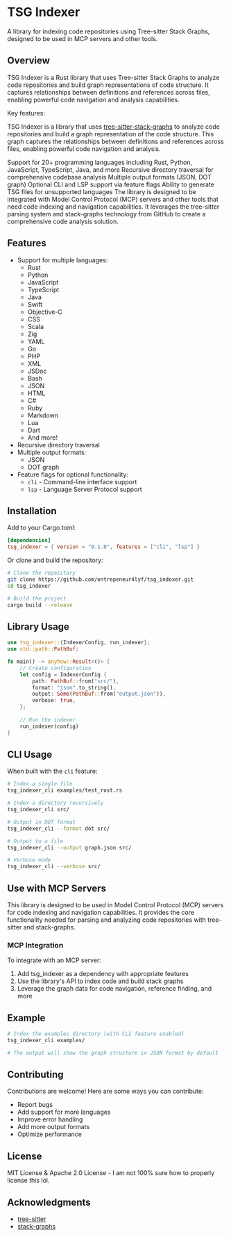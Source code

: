 # TSG Indexer

A library for indexing code repositories using Tree-sitter Stack Graphs, designed to be used in MCP servers and other tools.

## Overview

TSG Indexer is a Rust library that uses Tree-sitter Stack Graphs to analyze code repositories and build graph representations of code structure. It captures relationships between definitions and references across files, enabling powerful code navigation and analysis capabilities.

Key features:

TSG Indexer is a library that uses [tree-sitter-stack-graphs](https://github.com/github/stack-graphs) to analyze code repositories and build a graph representation of the code structure. This graph captures the relationships between definitions and references across files, enabling powerful code navigation and analysis.

Support for 20+ programming languages including Rust, Python, JavaScript, TypeScript, Java, and more
Recursive directory traversal for comprehensive codebase analysis
Multiple output formats (JSON, DOT graph)
Optional CLI and LSP support via feature flags
Ability to generate TSG files for unsupported languages
The library is designed to be integrated with Model Control Protocol (MCP) servers and other tools that need code indexing and navigation capabilities. It leverages the tree-sitter parsing system and stack-graphs technology from GitHub to create a comprehensive code analysis solution.

## Features

- Support for multiple languages:
  - Rust
  - Python
  - JavaScript
  - TypeScript
  - Java
  - Swift
  - Objective-C
  - CSS
  - Scala
  - Zig
  - YAML
  - Go
  - PHP
  - XML
  - JSDoc
  - Bash
  - JSON
  - HTML
  - C#
  - Ruby
  - Markdown
  - Lua
  - Dart
  - And more!
- Recursive directory traversal
- Multiple output formats:
  - JSON
  - DOT graph
- Feature flags for optional functionality:
  - `cli` - Command-line interface support
  - `lsp` - Language Server Protocol support

## Installation

Add to your Cargo.toml:

```toml
[dependencies]
tsg_indexer = { version = "0.1.0", features = ["cli", "lsp"] }
```

Or clone and build the repository:

```bash
# Clone the repository
git clone https://github.com/entrepeneur4lyf/tsg_indexer.git
cd tsg_indexer

# Build the project
cargo build --release
```

## Library Usage

```rust
use tsg_indexer::{IndexerConfig, run_indexer};
use std::path::PathBuf;

fn main() -> anyhow::Result<()> {
    // Create configuration
    let config = IndexerConfig {
        path: PathBuf::from("src/"),
        format: "json".to_string(),
        output: Some(PathBuf::from("output.json")),
        verbose: true,
    };
    
    // Run the indexer
    run_indexer(config)
}
```

## CLI Usage

When built with the `cli` feature:

```bash
# Index a single file
tsg_indexer_cli examples/test_rust.rs

# Index a directory recursively
tsg_indexer_cli src/

# Output in DOT format
tsg_indexer_cli --format dot src/

# Output to a file
tsg_indexer_cli --output graph.json src/

# Verbose mode
tsg_indexer_cli --verbose src/
```

## Use with MCP Servers

This library is designed to be used in Model Control Protocol (MCP) servers for code indexing and navigation capabilities. It provides the core functionality needed for parsing and analyzing code repositories with tree-sitter and stack-graphs.

### MCP Integration

To integrate with an MCP server:

1. Add tsg_indexer as a dependency with appropriate features
2. Use the library's API to index code and build stack graphs
3. Leverage the graph data for code navigation, reference finding, and more

## Example

```bash
# Index the examples directory (with CLI feature enabled)
tsg_indexer_cli examples/

# The output will show the graph structure in JSON format by default
```

## Contributing

Contributions are welcome! Here are some ways you can contribute:

- Report bugs
- Add support for more languages
- Improve error handling
- Add more output formats
- Optimize performance

## License

MIT License & Apache 2.0 License - I am not 100% sure how to properly license this lol.

## Acknowledgments

- [tree-sitter](https://tree-sitter.github.io/tree-sitter/)
- [stack-graphs](https://github.com/github/stack-graphs)